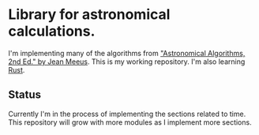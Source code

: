 # Library for astronomical calculations.

I'm implementing many of the algorithms from ["Astronomical Algorithms, 2nd Ed." by Jean Meeus](https://www.amazon.com/Astronomical-Algorithms-Jean-Meeus/dp/0943396611/ref=sr_1_1?ie=UTF8&qid=1486964675&sr=8-1&keywords=astronomical+algorithms). This is my working repository. I'm also learning [Rust](https://www.rust-lang.org/en-US/).

## Status
Currently I'm in the process of implementing the sections related to time. This repository will grow with more modules as I implement more sections.
 

